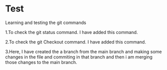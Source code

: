 # Test
Learning and testing the git commands

1.To check the git status command. I have added this command.

2.To check the git Checkout command. I have added this command.

3.Here, I have created the a branch from the main branch and making some changes in the file and commiting in that branch and then i am merging those changes to the main branch.